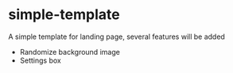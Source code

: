 # simple-template
A simple template for landing page, several features will be added

* Randomize background image
* Settings box